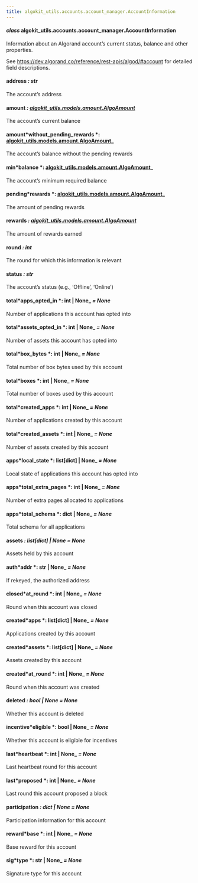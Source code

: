 ```yaml
---
title: algokit_utils.accounts.account_manager.AccountInformation
---
```


#### _class_ algokit_utils.accounts.account_manager.AccountInformation

Information about an Algorand account’s current status, balance and other properties.

See https://dev.algorand.co/reference/rest-apis/algod/#account for detailed field descriptions.

#### address _: str_

The account’s address

#### amount _: [algokit_utils.models.amount.AlgoAmount](/reference/algokit-utils-py/api/models/amount/algoamount/#algokit_utils.models.amount.AlgoAmount)_

The account’s current balance

#### amount*without_pending_rewards *: [algokit_utils.models.amount.AlgoAmount](/reference/algokit-utils-py/api/models/amount/algoamount/#algokit_utils.models.amount.AlgoAmount)\_

The account’s balance without the pending rewards

#### min*balance *: [algokit_utils.models.amount.AlgoAmount](/reference/algokit-utils-py/api/models/amount/algoamount/#algokit_utils.models.amount.AlgoAmount)\_

The account’s minimum required balance

#### pending*rewards *: [algokit_utils.models.amount.AlgoAmount](/reference/algokit-utils-py/api/models/amount/algoamount/#algokit_utils.models.amount.AlgoAmount)\_

The amount of pending rewards

#### rewards _: [algokit_utils.models.amount.AlgoAmount](/reference/algokit-utils-py/api/models/amount/algoamount/#algokit_utils.models.amount.AlgoAmount)_

The amount of rewards earned

#### round _: int_

The round for which this information is relevant

#### status _: str_

The account’s status (e.g., ‘Offline’, ‘Online’)

#### total*apps_opted_in *: int | None\_ _= None_

Number of applications this account has opted into

#### total*assets_opted_in *: int | None\_ _= None_

Number of assets this account has opted into

#### total*box_bytes *: int | None\_ _= None_

Total number of box bytes used by this account

#### total*boxes *: int | None\_ _= None_

Total number of boxes used by this account

#### total*created_apps *: int | None\_ _= None_

Number of applications created by this account

#### total*created_assets *: int | None\_ _= None_

Number of assets created by this account

#### apps*local_state *: list[dict] | None\_ _= None_

Local state of applications this account has opted into

#### apps*total_extra_pages *: int | None\_ _= None_

Number of extra pages allocated to applications

#### apps*total_schema *: dict | None\_ _= None_

Total schema for all applications

#### assets _: list[dict] | None_ _= None_

Assets held by this account

#### auth*addr *: str | None\_ _= None_

If rekeyed, the authorized address

#### closed*at_round *: int | None\_ _= None_

Round when this account was closed

#### created*apps *: list[dict] | None\_ _= None_

Applications created by this account

#### created*assets *: list[dict] | None\_ _= None_

Assets created by this account

#### created*at_round *: int | None\_ _= None_

Round when this account was created

#### deleted _: bool | None_ _= None_

Whether this account is deleted

#### incentive*eligible *: bool | None\_ _= None_

Whether this account is eligible for incentives

#### last*heartbeat *: int | None\_ _= None_

Last heartbeat round for this account

#### last*proposed *: int | None\_ _= None_

Last round this account proposed a block

#### participation _: dict | None_ _= None_

Participation information for this account

#### reward*base *: int | None\_ _= None_

Base reward for this account

#### sig*type *: str | None\_ _= None_

Signature type for this account
